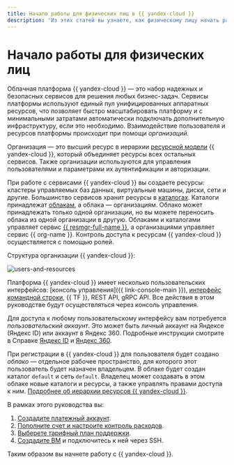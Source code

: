 ```yaml
---
title: Начало работы для физических лиц в {{ yandex-cloud }}
description: 'Из этих статей вы узнаете, как физическому лицу начать работать в {{ yandex-cloud }}. Отвечаем на частые вопросы: платежный аккаунт и платное потребление; стартовый грант; документы.'
---
```


# Начало работы для физических лиц

Облачная платформа {{ yandex-cloud }} — это набор надежных и безопасных сервисов для решения любых бизнес-задач. Сервисы платформы используют единый пул унифицированных аппаратных ресурсов, что позволяет быстро масштабировать платформу и с минимальными затратами автоматически подключать дополнительную инфраструктуру, если это необходимо. Взаимодействие пользователя и ресурсов платформы происходит при помощи _организаций_.

Организация — это высший ресурс в иерархии [ресурсной модели](../../resource-manager/concepts/resources-hierarchy.md) {{ yandex-cloud }}, который объединяет ресурсы всех остальных сервисов. Также организации используются для управления пользователями и параметрами их аутентификации и авторизации.

При работе с сервисами {{ yandex-cloud }} вы создаете ресурсы: кластеры управляемых баз данных, виртуальные машины, диски, сети и другие. Большинство сервисов хранит ресурсы в [каталогах](../../resource-manager/concepts/resources-hierarchy.md#folder). Каталоги принадлежат [облакам](../../resource-manager/concepts/resources-hierarchy.md#cloud), а облака — организациям. Облако может принадлежать только одной организации, но вы можете переносить облака из одной организации в другую. Облаками и каталогами управляет сервис [{{ resmgr-full-name }}](../../resource-manager/concepts/resources-hierarchy.md), а организациями управляет сервис {{ org-name }}. Контроль доступа к ресурсам {{ yandex-cloud }} осуществляется с помощью ролей.

Структура организации {{ yandex-cloud }}:

![users-and-resources](../../_assets/overview/users-resources.svg "Users and resources hierarchy")

Платформа {{ yandex-cloud }} имеет несколько пользовательских интерфейсов: [консоль управления]({{ link-console-main }}), [интерфейс командной строки](../../cli/), {{ TF }}, REST API, gRPC API. Все действия в этом руководстве будут осуществляться через консоль управления.

Для доступа к любому пользовательскому интерфейсу вам потребуется _пользовательский аккаунт_. Это может быть личный аккаунт на Яндексе (Яндекс ID) или аккаунт в Яндекс 360. Подробные инструкции смотрите в Справке [Яндекс ID](https://yandex.ru/support/passport/authorization/registration.html) и [Яндекс 360](https://yandex.ru/support/business/add-users.html).

При регистрации в {{ yandex-cloud }} для пользователя будет создано _облако_ — отдельное рабочее пространство, для которого этот пользователь будет назначен владельцем. В облаке будет создан каталог `default` и сеть `default`. Владелец может создавать в этом облаке новые каталоги и ресурсы, а также управлять правами доступа к ним. [Подробнее об иерархии ресурсов {{ yandex-cloud }}](../../resource-manager/concepts/resources-hierarchy.md).

В рамках этого руководства вы:

1. [Создадите платежный аккаунт](registration.md).
1. [Пополните счет и настроите контроль расходов](payments.md).
1. [Выберете тарифный план поддержки](service-plan.md).
1. [Создадите ВМ](create-vm.md) и подключитесь к ней через SSH.

Таким образом вы начнете работу с {{ yandex-cloud }}.

